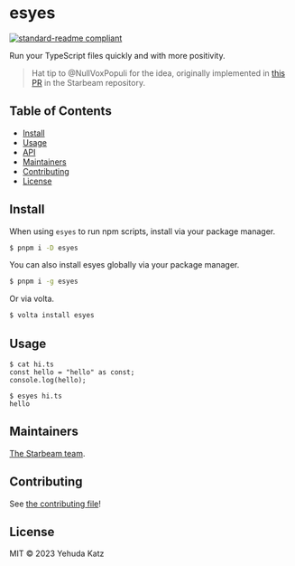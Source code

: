 # esyes

[![standard-readme compliant](https://img.shields.io/badge/standard--readme-OK-green.svg?style=flat-square)](https://github.com/RichardLitt/standard-readme)

Run your TypeScript files quickly and with more positivity.

> Hat tip to @NullVoxPopuli for the idea, originally implemented in [this PR](https://github.com/starbeamjs/starbeam/pull/126) in the Starbeam repository.

## Table of Contents

- [Install](#install)
- [Usage](#usage)
- [API](#api)
- [Maintainers](#maintainers)
- [Contributing](#contributing)
- [License](#license)

## Install

When using `esyes` to run npm scripts, install via your package manager.

```sh
$ pnpm i -D esyes
```

You can also install esyes globally via your package manager.

```sh
$ pnpm i -g esyes
```

Or via volta.

```sh
$ volta install esyes
```

## Usage

```
$ cat hi.ts
const hello = "hello" as const;
console.log(hello);

$ esyes hi.ts
hello
```

## Maintainers

[The Starbeam team](https://github.com/starbeamjs/.github/blob/main/TEAM.md).

## Contributing

See [the contributing file](CONTRIBUTING.md)!

## License

MIT © 2023 Yehuda Katz
